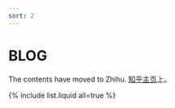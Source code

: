 ```yaml
---
sort: 2
---
```


# BLOG

The contents have moved to Zhihu. [知乎主页](https://www.zhihu.com/people/hq-hu)上。


{% include list.liquid all=true %}
